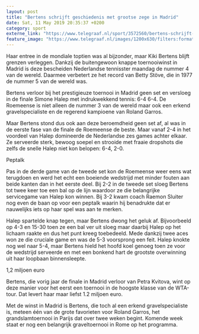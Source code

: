 ```yaml
---
layout: post
title: "Bertens schrijft geschiedenis met grootse zege in Madrid"
date: Sat, 11 May 2019 20:35:37 +0200
category: sport
externe_link: "https://www.telegraaf.nl/sport/3572560/bertens-schrijft-geschiedenis-met-grootse-zege-in-madrid"
feature_image: "https://www.telegraaf.nl/images/1200x630/filters:format(jpeg):quality(80)/cdn-kiosk-api.telegraaf.nl/09cc3fc6-7429-11e9-a2b8-02c309bc01c1.jpg"
---
```


<p class="intro">Haar entree in de mondiale toptien was al bijzonder, maar Kiki Bertens blijft grenzen verleggen. Dankzij de buitengewoon knappe toernooiwinst in Madrid is deze bescheiden Nederlandse tennisster maandag de nummer 4 van de wereld. Daarmee verbetert ze het record van Betty Stöve, die in 1977 de nummer 5 van de wereld was.</p> <p>Bertens verloor bij het prestigieuze toernooi in Madrid geen set en versloeg in de finale Simone Halep met indrukwekkend tennis: 6-4 6-4. De Roemeense is niet alleen de nummer 3 van de wereld maar ook een erkend gravelspecialiste en de regerend kampioene van Roland Garros.</p><p>Maar Bertens stond dus ook aan deze beroemdheid geen set af, al was in de eerste fase van de finale de Roemeense de beste. Maar vanaf 2-4 in het voordeel van Halep domineerde de Nederlandse zes games achter elkaar. Ze serveerde sterk, bewoog soepel en strooide met fraaie dropshots die zelfs de snelle Halep niet kon belopen: 6-4, 2-0.</p><p>Peptalk</p><p>Pas in de derde game van de tweede set kon de Roemeense weer eens wat terugdoen en werd het echt een boeiende wedstrijd met minder fouten aan beide kanten dan in het eerste deel. Bij 2-2 in de tweede set sloeg Bertens tot twee keer toe een bal op de lijn waardoor ze die belangrijke servicegame van Halep kon winnen. Bij 3-2 kwam coach Raemon Sluiter nog even de baan op voor een peptalk waarin hij benadrukte dat er nauwelijks iets op haar spel was aan te merken.</p><p>Halep spartelde knap tegen, maar Bertens dwong het geluk af. Bijvoorbeeld op 4-3 en 15-30 toen ze een bal ver uit sloeg maar daarbij Halep op het lichaam raakte en dus het punt kreeg toebedeeld. Mede dankzij twee aces won ze die cruciale game en was de 5-3 voorsprong een feit. Halep knokte nog wel naar 5-4, maar Bertens hield het hoofd koel genoeg toen ze voor de wedstrijd serveerde en met een bonkend hart de grootste overwinning uit haar loopbaan binnensleepte.</p><p>1,2 miljoen euro</p><p>Bertens, die vorig jaar de finale in Madrid verloor van Petra Kvitova, wint op deze manier voor het eerst een toernooi in de hoogste klasse van de WTA-tour. Dat levert haar maar liefst 1.2 miljoen euro.</p><p>Met de winst in Madrid is Bertens, die toch al een erkend gravelspecialiste is, meteen één van de grote favorieten voor Roland Garros, het grandslamtoernooi in Parijs dat over twee weken begint. Komende week staat er nog een belangrijk graveltoernooi in Rome op het programma.</p>

